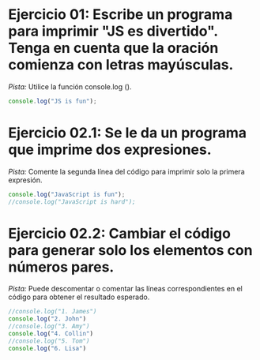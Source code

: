 # Ejercicio 01: Escribe un programa para imprimir "JS es divertido". Tenga en cuenta que la oración comienza con letras mayúsculas.

*Pista:* Utilice la función console.log ().

```js
console.log("JS is fun");
```

# Ejercicio 02.1: Se le da un programa que imprime dos expresiones.

*Pista:* Comente la segunda línea del código para imprimir solo la primera expresión.

```js
console.log("JavaScript is fun");
//console.log("JavaScript is hard");
```

# Ejercicio 02.2: Cambiar el código para generar solo los elementos con números pares.

*Pista:* Puede descomentar o comentar las líneas correspondientes en el código para obtener el resultado esperado.

```js
//console.log("1. James")
console.log("2. John")
//console.log("3. Amy")
console.log("4. Collin")
//console.log("5. Tom")
console.log("6. Lisa")
```
